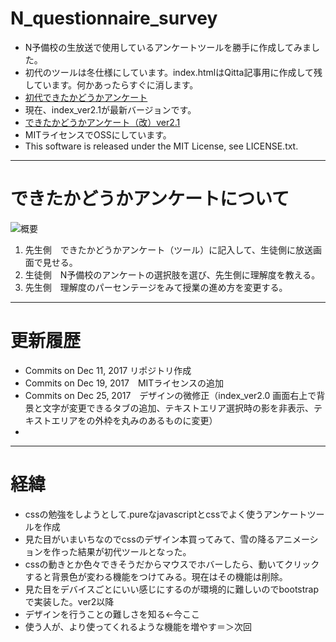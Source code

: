 # N_questionnaire_survey
- N予備校の生放送で使用しているアンケートツールを勝手に作成してみました。
- 初代のツールは冬仕様にしています。index.htmlはQitta記事用に作成して残しています。何かあったらすぐに消します。
- [初代できたかどうかアンケート](https://mono-alex.github.io/N_questionnaire_survey/)
- 現在、index_ver2.1が最新バージョンです。
- [できたかどうかアンケート（改）ver2.1](https://mono-alex.github.io/N_questionnaire_survey/index_ver2.1)
- MITライセンスでOSSにしています。
- This software is released under the MIT License, see LICENSE.txt.
---
# できたかどうかアンケートについて

![概要](https://github.com/Mono-Alex/N_questionnaire_survey/readmeimages/readme001.jpeg)

1. 先生側　できたかどうかアンケート（ツール）に記入して、生徒側に放送画面で見せる。
1. 生徒側　N予備校のアンケートの選択肢を選び、先生側に理解度を教える。
1. 先生側　理解度のパーセンテージをみて授業の進め方を変更する。

---
# 更新履歴
- Commits on Dec 11, 2017 リポジトリ作成
- Commits on Dec 19, 2017　MITライセンスの追加
- Commits on Dec 25, 2017　デザインの微修正（index_ver2.0 画面右上で背景と文字が変更できるタブの追加、テキストエリア選択時の影を非表示、テキストエリアをの外枠を丸みのあるものに変更）
-

---
# 経緯
- cssの勉強をしようとして.pureなjavascriptとcssでよく使うアンケートツールを作成
- 見た目がいまいちなのでcssのデザイン本買ってみて、雪の降るアニメーションを作った結果が初代ツールとなった。
- cssの動きとか色々できそうだからマウスでホバーしたら、動いてクリックすると背景色が変わる機能をつけてみる。現在はその機能は削除。
- 見た目をデバイスごとにいい感じにするのが環境的に難しいのでbootstrapで実装した。ver2以降
- デザインを行うことの難しさを知る←今ここ
- 使う人が、より使ってくれるような機能を増やす＝＞次回
